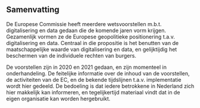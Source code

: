 ## Samenvatting

De Europese Commissie heeft meerdere wetsvoorstellen m.b.t. digitalisering en data gedaan die de komende jaren vorm krijgen. Gezamenlijk vormen ze de Europese geopolitieke positionering t.a.v. digitalisering en data. Centraal in die propositie is het benutten van de maatschappelijke waarde van digitalisering en data, en gelijktijdig het beschermen van de individuele rechten van burgers.

De voorstellen zijn in 2020 en 2021 gedaan, en zijn momenteel in onderhandeling. De feitelijke informatie over de inhoud van de voorstellen, de activiteiten van de EC, en de bekende tijdslijnen t.a.v. implementatie wordt hier gedeeld. De bedoeling is dat iedere betrokkene in Nederland zich hier makkelijk kan informeren, en tegelijkertijd materiaal vindt dat in de eigen organisatie kan worden hergebruikt.
